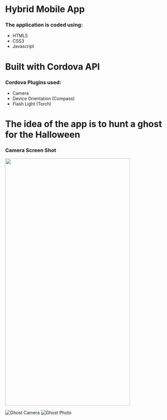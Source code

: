 # Hybrid Mobile App
### The application is coded using:
* HTML5
* CSS3
* Javascript


# Built with Cordova API
### Cordova Plugins used:
* Camera
* Device Orientation (Compass)
* Flash Light (Torch)


# The idea of the app is to hunt a ghost for the Halloween
### Camera Screen Shot


<img src="https://github.com/maljuburi/screenshots/blob/master/GhostHunterApp/camera.JPG" width="400" height="790">

![Ghost Camera](https://github.com/maljuburi/screenshots/blob/master/GhostHunterApp/camera.JPG "Ghost Camera")
![Ghost Photo](https://github.com/maljuburi/screenshots/blob/master/GhostHunterApp/photo.JPG "Ghost Photo")
